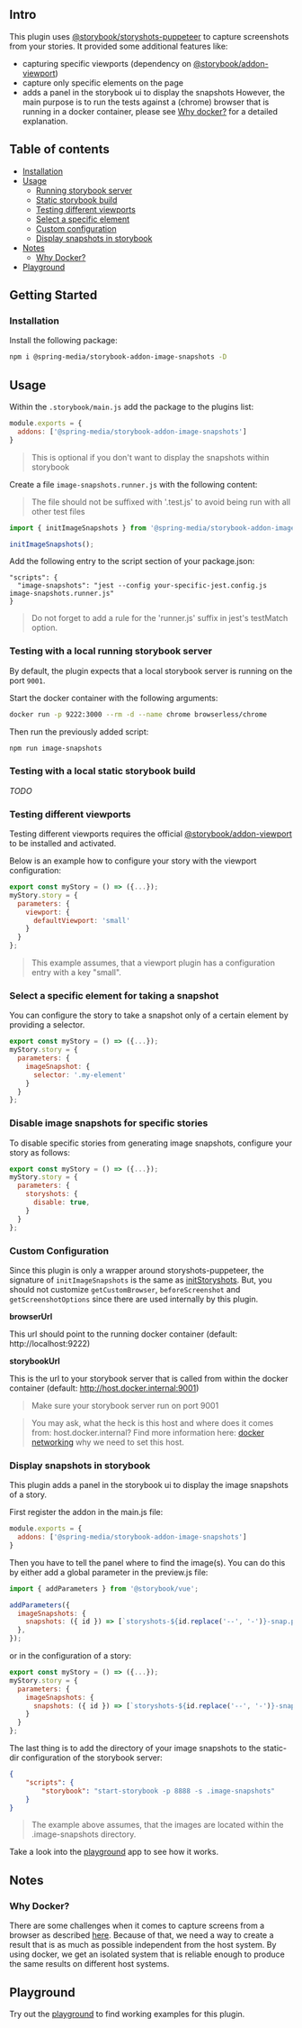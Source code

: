 ## Intro

This plugin uses [@storybook/storyshots-puppeteer](https://github.com/storybookjs/storybook/tree/master/addons/storyshots/storyshots-puppeteer) to capture screenshots from your stories.
It provided some additional features like:
- capturing specific viewports (dependency on [@storybook/addon-viewport](https://github.com/storybookjs/storybook/tree/master/addons/viewport))
- capture only specific elements on the page
- adds a panel in the storybook ui to display the snapshots
However, the main purpose is to run the tests against a (chrome) browser that is running in a docker container, please see [Why docker?](#why-docker) for a detailed explanation.


## Table of contents
- [Installation](#installation)
- [Usage](#usage)
    - [Running storybook server](#testing-with-a-local-running-storybook-server)
    - [Static storybook build](#testing-with-a-local-static-storybook-build)
    - [Testing different viewports](#testing-different-viewports)
    - [Select a specific element](#select-a-specific-element-for-taking-a-snapshot)
    - [Custom configuration](#custom-configuration)
    - [Display snapshots in storybook](#display-snapshots-in-storybook)
- [Notes](#notes)
    - [Why Docker?](#why-docker)
- [Playground](#playground)

## Getting Started

### Installation

Install the following package:

```sh
npm i @spring-media/storybook-addon-image-snapshots -D
```

## Usage

Within the `.storybook/main.js` add the package to the plugins list:

```javascript
module.exports = {
  addons: ['@spring-media/storybook-addon-image-snapshots']
}
```

> This is optional if you don't want to display the snapshots within storybook

Create a file `image-snapshots.runner.js` with the following content:

> The file should not be suffixed with '.test.js' to avoid being run with all other test files

```javascript
import { initImageSnapshots } from '@spring-media/storybook-addon-image-snapshots';

initImageSnapshots();
```

Add the following entry to the script section of your package.json:
```
"scripts": {
  "image-snapshots": "jest --config your-specific-jest.config.js image-snapshots.runner.js"
}
```

> Do not forget to add a rule for the 'runner.js' suffix in jest's testMatch option.

### Testing with a local running storybook server

By default, the plugin expects that a local storybook server is running on the port `9001`.

Start the docker container with the following arguments:
```sh
docker run -p 9222:3000 --rm -d --name chrome browserless/chrome
```

Then run the previously added script:
```sh
npm run image-snapshots
```

### Testing with a local static storybook build

*TODO*

### Testing different viewports

Testing different viewports requires the official [@storybook/addon-viewport](https://github.com/storybookjs/storybook/tree/master/addons/viewport) to be installed and activated.

Below is an example how to configure your story with the viewport configuration:

```javascript
export const myStory = () => ({...});
myStory.story = {
  parameters: {
    viewport: {
      defaultViewport: 'small'
    }
  }
};
```

> This example assumes, that a viewport plugin has a configuration entry with a key "small".

### Select a specific element for taking a snapshot

You can configure the story to take a snapshot only of a certain element by providing a selector.

```javascript
export const myStory = () => ({...});
myStory.story = {
  parameters: {
    imageSnapshot: {
      selector: '.my-element'
    }
  }
};
```

### Disable image snapshots for specific stories

To disable specific stories from generating image snapshots, configure your story as follows:

```javascript
export const myStory = () => ({...});
myStory.story = {
  parameters: {
    storyshots: {
      disable: true,
    }
  }
};
```

### Custom Configuration

Since this plugin is only a wrapper around storyshots-puppeteer, the signature of `initImageSnapshots` is the same as [initStoryshots](https://github.com/storybookjs/storybook/tree/next/addons/storyshots/storyshots-puppeteer#imagesnapshots).
But, you should not customize `getCustomBrowser`, `beforeScreenshot` and `getScreenshotOptions` since there are used internally by this plugin.

**browserUrl**

This url should point to the running docker container (default: http://localhost:9222)

**storybookUrl**

This is the url to your storybook server that is called from within the docker container (default: http://host.docker.internal:9001)

> Make sure your storybook server run on port 9001

> You may ask, what the heck is this host and where does it comes from: host.docker.internal? Find more information here: [docker networking](https://docs.docker.com/docker-for-mac/networking/) why we need to set this host.

### Display snapshots in storybook

This plugin adds a panel in the storybook ui to display the image snapshots of a story.

First register the addon in the main.js file:

```javascript
module.exports = {
  addons: ['@spring-media/storybook-addon-image-snapshots']
}
```

Then you have to tell the panel where to find the image(s). You can do this by either add a global parameter in the preview.js file:
```javascript
import { addParameters } from '@storybook/vue';

addParameters({
  imageSnapshots: {
    snapshots: ({ id }) => [`storyshots-${id.replace('--', '-')}-snap.png`],
  },
});
```
or in the configuration of a story:

```javascript
export const myStory = () => ({...});
myStory.story = {
  parameters: {
    imageSnapshots: {
      snapshots: ({ id }) => [`storyshots-${id.replace('--', '-')}-snap.png`],
    }
  }
};
```

The last thing is to add the directory of your image snapshots to the static-dir configuration of the storybook server:

```json
{
    "scripts": {
        "storybook": "start-storybook -p 8888 -s .image-snapshots"
    }
}
```

> The example above assumes, that the images are located within the .image-snapshots directory.

Take a look into the [playground](playground) app to see how it works.

## Notes

### Why Docker?

There are some challenges when it comes to capture screens from a browser as described [here](https://storybook.js.org/docs/testing/automated-visual-testing/#challenges).
Because of that, we need a way to create a result that is as much as possible independent from the host system. 
By using docker, we get an isolated system that is reliable enough to produce the same results on different host systems.

## Playground

Try out the [playground](playground) to find working examples for this plugin.
